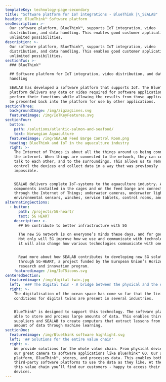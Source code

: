 ```yaml
---
templateKey: technology-page-secondary
title: "Software platform for IoT integrations - BlueThink |\_SEALAB"
heading: BlueThink™ Software platform
seoDescription: >-
  Our software platform, BlueThink™, supports IoT integration, video
  distribution, and data handling. This enables good customer applications with
  unlimited possibilities.  
description: >-
  Our software platform, BlueThink™, supports IoT integration, video
  distribution, and data handling. This enables good customer applications with
  unlimited possibilities.  
sectionTwo: >-
  ### BlueThink™

  ## Software platform for IoT integration, video distribution, and data
  handling

  SEALAB has developed a software platform that supports IoT. The BlueThink™
  platform delivers any data or video required for software applications to
  perform their functions while allowing the results from those applications to
  be presented back into the platform for use by other applications.
sectionThree:
  backgroundImage: /img/zigzagLines.svg
  featuredimage: /img/IoTKeyFeatures.svg
sectionFour:
  button:
    path: /solutions/atlantic-salmon-and-seafood/
    text: Norwegian Aquaculture
  featuredimage: /img/SEALAB Feed Barge Control Room.png
  heading: BlueThink and IoT in the aquaculture industry
  right: >-
    The Internet of Things is about all the things around us being connected to
    the internet. When things are connected to the network, they can connect,
    talk to each other, and to the surroundings. This allows us to remotely
    control the devices and collect data in a way that was previously
    impossible.


    SEALAB delivers complete IoT-systems to the aquaculture industry. All
    components installed in the cages and on the feed barge are connected
    through the Internet of Things; underwater cameras, underwater lights,
    environmental sensors, winches, service tablets, control rooms, and more.
alternatingSections:
  - button:
      path: /projects/5G-heart/
      text: 5G HEART
    description: >-
      ## We contribute to better infrastructure with 5G

      The new 5G network is on everyone’s minds these days, and for good reason.
      Not only will 5G improve how we use and communicate with technology, but
      it will also change how various technologies communicate with one another.


      Read more about how SEALAB contributes to developing new 5G solutions
      through 5G-HEART, a project funded by the European Union’s Horizon 2020
      research and innovation program.
    featuredimage: /img/IoT5icons.svg
centeredSection:
  featuredimage: /img/digital-twin.jpg
  left: '### The Digital twin - A bridge between the physical and the digital world'
  right: >-
    The digitalisation of the ocean space has come so far that the living
    conditions for digital twins are present in several industries. 


    BlueThink™ is designed to support this technology. The software platform is
    able to store and process large amounts of data. This enables third party
    suppliers and SEALAB to create computers that extract lessons from a large
    amount of data through machine learning.
sectionOne:
  featuredimage: /img/Bluethink software highlight.svg
  left: '## Solutions for the entire value chain'
  right: >-
    We provide solutions for the whole value chain. From physical devices like
    our great camera to software applications like BlueThink™ GO. Our software
    platform, BlueThink™, stores, and processes data. This enables both ours and
    third-party software platforms to use the data as they like. At the end of
    this value chain you’ll find our customers - happy to access their data and
    devices.
---
```


